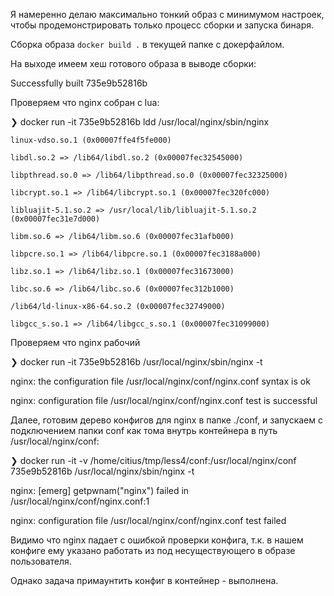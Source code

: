 Я намеренно делаю максимально тонкий образ с минимумом настроек, чтобы продемонстрировать только процесс сборки и запуска бинаря.

Сборка образа `docker build .` в текущей папке с докерфайлом.


На выходе имеем хеш готового образа в выводе сборки:

Successfully built 735e9b52816b


Проверяем что nginx собран с lua:

❯ docker run -it 735e9b52816b ldd /usr/local/nginx/sbin/nginx

	linux-vdso.so.1 (0x00007ffe4f5fe000)
	
	libdl.so.2 => /lib64/libdl.so.2 (0x00007fec32545000)
	
	libpthread.so.0 => /lib64/libpthread.so.0 (0x00007fec32325000)
	
	libcrypt.so.1 => /lib64/libcrypt.so.1 (0x00007fec320fc000)
	
	libluajit-5.1.so.2 => /usr/local/lib/libluajit-5.1.so.2 (0x00007fec31e7d000)
	
	libm.so.6 => /lib64/libm.so.6 (0x00007fec31afb000)
	
	libpcre.so.1 => /lib64/libpcre.so.1 (0x00007fec3188a000)
	
	libz.so.1 => /lib64/libz.so.1 (0x00007fec31673000)
	
	libc.so.6 => /lib64/libc.so.6 (0x00007fec312b1000)
	
	/lib64/ld-linux-x86-64.so.2 (0x00007fec32749000)
	
	libgcc_s.so.1 => /lib64/libgcc_s.so.1 (0x00007fec31099000)
	

Проверяем что nginx рабочий

❯ docker run -it 735e9b52816b /usr/local/nginx/sbin/nginx -t

nginx: the configuration file /usr/local/nginx/conf/nginx.conf syntax is ok

nginx: configuration file /usr/local/nginx/conf/nginx.conf test is successful


Далее, готовим дерево конфигов для nginx в папке ./conf, и запускаем с подключением папки conf как тома внутрь контейнера в путь /usr/local/nginx/conf:


❯ docker run -it -v /home/citius/tmp/less4/conf:/usr/local/nginx/conf 735e9b52816b /usr/local/nginx/sbin/nginx -t

nginx: [emerg] getpwnam("nginx") failed in /usr/local/nginx/conf/nginx.conf:1

nginx: configuration file /usr/local/nginx/conf/nginx.conf test failed


Видимо что nginx падает с ошибкой проверки конфига, т.к. в нашем конфиге ему указано работать из под несуществующего в образе пользователя.

Однако задача примаунтить конфиг в контейнер - выполнена.
